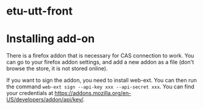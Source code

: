 # etu-utt-front

# Installing add-on

There is a firefox addon that is necessary for CAS connection to work.
You can go to your firefox addon settings, and add a new addon as a file (don't browse the store, it is not stored online).

If you want to sign the addon, you need to install web-ext. You can then run the command `web-ext sign --api-key xxx --api-secret xxx`.
You can find your credentials at https://addons.mozilla.org/en-US/developers/addon/api/key/.
